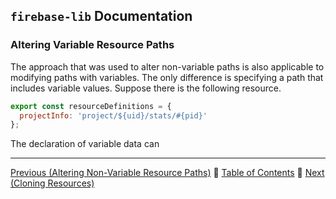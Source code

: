 ## `firebase-lib` Documentation

### Altering Variable Resource Paths

The approach that was used to alter non-variable paths is also applicable to
modifying paths with variables.  The only difference is specifying a path that
includes variable values.  Suppose there is the following resource.

```javascript
export const resourceDefinitions = {
  projectInfo: 'project/${uid}/stats/#{pid}'
};
```

The declaration of variable data can 

---

[Previous (Altering Non-Variable Resource Paths)](./09-altering-non-variable-resource-paths.md) :palm_tree:
[Table of Contents](../README.md) :palm_tree:
[Next (Cloning Resources)](./11-cloning-resources.md)
